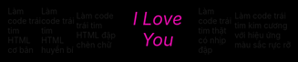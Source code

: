 Làm code trái tim HTML cơ bản
<!DOCTYPE HTML PUBLIC "-//W3C//DTD HTML 4.0 Transitional//EN">

<HTML>

<HEAD>

<TITLE> Heart </TITLE>

<META NAME="Generator" CONTENT="EditPlus">

<META NAME="Author" CONTENT="">

<META NAME="Keywords" CONTENT="">

<META NAME="Description" CONTENT="">

<style>


html, body {

height: 100%;

padding: 0;

margin: 0;

background: black;

}

canvas {

position: absolute;

width: 100%;

height: 100%;

}

</style>

</HEAD>

<BODY>

<canvas id="pinkboard"></canvas>

<script>
<div style="text-align: center; font-size: 18px; color: #00698f; margin-top: 20px;">
            <h2>Chúc mừng 8/3 đến bông hoa rực rỡ đang ở phía trước màn hình</h2>
            <p>Nhà thơ Lord Byron đã từng tả rằng:</p>
            <blockquote style="font-style: italic; padding: 10px; border-left: 4px solid #ccc;">
                She walks in beauty, like the night<br>
                Of cloudless climes and starry skies;<br>
                And all that's best of dark and bright<br>
                Meet in her aspect and her eyes.
            </blockquote>
            <p>Tớ chắc chắn rằng Lord Byron đã vượt thời gian để nhìn trộm cậu, để rồi vẻ đẹp ấy được hiện lên trong bài thơ nổi tiếng này!!!!!</p>
            <p>Nhân ngày 8/3 này, tớ xin chúc cậu mãi xinh đẹp, đáng yêu, luôn hạnh phúc. Chúc cậu luôn gặp may mắn trong cuộc sống và vui vẻ mọi lúc mọi nơi. Nụ cười của cậu còn sáng hơn ánh mặt trời đấyyyyyy.</p>
            <p>Chúc cậu ngày 8/3 thật vui vẻ và tràn đầy sự xinh đẹp cùng với nhiều yêu thương.</p>
        </div>
        <div class="center-text" style="background-color:rgb(0, 0, 0); width: 100%; color: rgb(225, 12, 168); height:100%; font-size: 31px; font-style: italic; display: flex; align-items: center; justify-content: center; margin-bottom: 5px; text-align: center;">I Love You</div>
    </div>
/*

* Settings

*/

var settings = {

particles: {

length: 500, // maximum amount of particles

duration: 2, // particle duration in sec

velocity: 100, // particle velocity in pixels/sec

effect: -0.75, // play with this for a nice effect

size: 30, // particle size in pixels

},

};

/*

* RequestAnimationFrame polyfill by Erik Möller

*/

(function(){var b=0;var c=["ms","moz","webkit","o"];for(var a=0;a<c.length&&!window.requestAnimationFrame;++a){window.requestAnimationFrame=window[c[a]+"RequestAnimationFrame"];window.cancelAnimationFrame=window[c[a]+"CancelAnimationFrame"]||window[c[a]+"CancelRequestAnimationFrame"]}if(!window.requestAnimationFrame){window.requestAnimationFrame=function(h,e){var d=new Date().getTime();var f=Math.max(0,16-(d-b));var g=window.setTimeout(function(){h(d+f)},f);b=d+f;return g}}if(!window.cancelAnimationFrame){window.cancelAnimationFrame=function(d){clearTimeout(d)}}}());

/*

* Point class

*/

var Point = (function() {

function Point(x, y) {

this.x = (typeof x !== 'undefined') ? x : 0;

this.y = (typeof y !== 'undefined') ? y : 0;

}

Point.prototype.clone = function() {

return new Point(this.x, this.y);

};

Point.prototype.length = function(length) {

if (typeof length == 'undefined')

return Math.sqrt(this.x * this.x + this.y * this.y);

this.normalize();

this.x *= length;

this.y *= length;

return this;

};

Point.prototype.normalize = function() {

var length = this.length();

this.x /= length;

this.y /= length;

return this;

};

return Point;

})();

/*

* Particle class

*/

var Particle = (function() {

function Particle() {

this.position = new Point();

this.velocity = new Point();

this.acceleration = new Point();

this.age = 0;

}

Particle.prototype.initialize = function(x, y, dx, dy) {

this.position.x = x;

this.position.y = y;

this.velocity.x = dx;

this.velocity.y = dy;

this.acceleration.x = dx * settings.particles.effect;

this.acceleration.y = dy * settings.particles.effect;

this.age = 0;

};

Particle.prototype.update = function(deltaTime) {

this.position.x += this.velocity.x * deltaTime;

this.position.y += this.velocity.y * deltaTime;

this.velocity.x += this.acceleration.x * deltaTime;

this.velocity.y += this.acceleration.y * deltaTime;

this.age += deltaTime;

};

Particle.prototype.draw = function(context, image) {

function ease(t) {

return (--t) * t * t + 1;

}

var size = image.width * ease(this.age / settings.particles.duration);

context.globalAlpha = 1 - this.age / settings.particles.duration;

context.drawImage(image, this.position.x - size / 2, this.position.y - size / 2, size, size);

};

return Particle;

})();

/*

* ParticlePool class

*/

var ParticlePool = (function() {

var particles,

firstActive = 0,

firstFree = 0,

duration = settings.particles.duration;

function ParticlePool(length) {

// create and populate particle pool

particles = new Array(length);

for (var i = 0; i < particles.length; i++)

particles[i] = new Particle();

}

ParticlePool.prototype.add = function(x, y, dx, dy) {

particles[firstFree].initialize(x, y, dx, dy);

// handle circular queue

firstFree++;

if (firstFree == particles.length) firstFree = 0;

if (firstActive == firstFree ) firstActive++;

if (firstActive == particles.length) firstActive = 0;

};

ParticlePool.prototype.update = function(deltaTime) {

var i;

// update active particles

if (firstActive < firstFree) {

for (i = firstActive; i < firstFree; i++)

particles[i].update(deltaTime);

}

if (firstFree < firstActive) {

for (i = firstActive; i < particles.length; i++)

particles[i].update(deltaTime);

for (i = 0; i < firstFree; i++)

particles[i].update(deltaTime);

}

// remove inactive particles

while (particles[firstActive].age >= duration && firstActive != firstFree) {

firstActive++;

if (firstActive == particles.length) firstActive = 0;

}

};

ParticlePool.prototype.draw = function(context, image) {

// draw active particles

if (firstActive < firstFree) {

for (i = firstActive; i < firstFree; i++)

particles[i].draw(context, image);

}

if (firstFree < firstActive) {

for (i = firstActive; i < particles.length; i++)

particles[i].draw(context, image);

for (i = 0; i < firstFree; i++)

particles[i].draw(context, image);

}

};

return ParticlePool;

})();

/*

* Putting it all together

*/

(function(canvas) {

var context = canvas.getContext('2d'),

particles = new ParticlePool(settings.particles.length),

particleRate = settings.particles.length / settings.particles.duration, // particles/sec

time;

// get point on heart with -PI <= t <= PI

function pointOnHeart(t) {

return new Point(

160 * Math.pow(Math.sin(t), 3),

130 * Math.cos(t) - 50 * Math.cos(2 * t) - 20 * Math.cos(3 * t) - 10 * Math.cos(4 * t) + 25

);

}

// creating the particle image using a dummy canvas

var image = (function() {

var canvas = document.createElement('canvas'),

context = canvas.getContext('2d');

canvas.width = settings.particles.size;

canvas.height = settings.particles.size;

// helper function to create the path

function to(t) {

var point = pointOnHeart(t);

point.x = settings.particles.size / 2 + point.x * settings.particles.size / 350;

point.y = settings.particles.size / 2 - point.y * settings.particles.size / 350;

return point;

}

// create the path

context.beginPath();

var t = -Math.PI;

var point = to(t);

context.moveTo(point.x, point.y);

while (t < Math.PI) {

t += 0.01; // baby steps!

point = to(t);

context.lineTo(point.x, point.y);

}

context.closePath();

// create the fill

context.fillStyle = '#ea80b0';

context.fill();

// create the image

var image = new Image();

image.src = canvas.toDataURL();

return image;

})();

// render that thing!

function render() {

// next animation frame

requestAnimationFrame(render);

// update time

var newTime = new Date().getTime() / 1000,

deltaTime = newTime - (time || newTime);

time = newTime;

// clear canvas

context.clearRect(0, 0, canvas.width, canvas.height);

// create new particles

var amount = particleRate * deltaTime;

for (var i = 0; i < amount; i++) {

var pos = pointOnHeart(Math.PI - 2 * Math.PI * Math.random());

var dir = pos.clone().length(settings.particles.velocity);

particles.add(canvas.width / 2 + pos.x, canvas.height / 2 - pos.y, dir.x, -dir.y);

}

// update and draw particles

particles.update(deltaTime);

particles.draw(context, image);

}

// handle (re-)sizing of the canvas

function onResize() {

canvas.width = canvas.clientWidth;

canvas.height = canvas.clientHeight;

}

window.onresize = onResize;

// delay rendering bootstrap

setTimeout(function() {

onResize();

render();

}, 10);

})(document.getElementById('pinkboard'));

var colours=new Array('#f00', '#f06', '#f0f', '#f6f', '#f39', '#f9c'); // colours of the hearts

var minisize=10; // smallest size of hearts in pixels

var maxisize=20; // biggest size of hearts in pixels

var hearts=100; // maximum number of hearts on screen

var over_or_under="over"; // set to "over" for hearts to always be on top, or "under" to allow them to float behind other objects

/*****************************

*JavaScript Love Heart Cursor*

* (c)2013+ mf2fm web-design *

* http://www.mf2fm.com/rv *

* DON'T EDIT BELOW THIS BOX *

*****************************/

var x=ox=400;

var y=oy=300;

var swide=800;

var shigh=600;

var sleft=sdown=0;

var herz=new Array();

var herzx=new Array();

var herzy=new Array();

var herzs=new Array();

var kiss=false;

if (typeof('addRVLoadEvent')!='function') function addRVLoadEvent(funky) {

var oldonload=window.onload;

if (typeof(oldonload)!='function') window.onload=funky;

else window.onload=function() {

if (oldonload) oldonload();

funky();

}

}

addRVLoadEvent(mwah);

function mwah() { if (document.getElementById) {

var i, heart;

for (i=0; i<hearts; i++) {

heart=createDiv("auto", "auto");

heart.style.visibility="hidden";

heart.style.zIndex=(over_or_under=="over")?"1001":"0";

heart.style.color=colours[i%colours.length];

heart.style.pointerEvents="none";

if (navigator.appName=="Microsoft Internet Explorer") heart.style.filter="alpha(opacity=75)";

else heart.style.opacity=0.45;

heart.appendChild(document.createTextNode(String.fromCharCode(9829)));

document.body.appendChild(heart);

herz[i]=heart;

herzy[i]=false;

}

set_scroll();

set_width();

herzle();

}}

function herzle() {

var c;

if (Math.abs(x-ox)>1 || Math.abs(y-oy)>1) {

ox=x;

oy=y;

for (c=0; c<hearts; c++) if (herzy[c]===false) {

herz[c].firstChild.nodeValue=String.fromCharCode(9829);

herz[c].style.left=(herzx[c]=x-minisize/2)+"px";

herz[c].style.top=(herzy[c]=y-minisize)+"px";

herz[c].style.fontSize=minisize+"px";

herz[c].style.fontWeight='normal';

herz[c].style.visibility='visible';

herzs[c]=minisize;

break;

}

}

for (c=0; c<hearts; c++) if (herzy[c]!==false) blow_me_a_kiss(c);

setTimeout("herzle()", 30);

}

document.onmousedown=pucker;

document.onmouseup=function(){clearTimeout(kiss);};

function pucker() {

ox=-1;

oy=-1;

kiss=setTimeout('pucker()', 100);

}

function blow_me_a_kiss(i) {

herzy[i]-=herzs[i]/minisize+i%2;

herzx[i]+=(i%5-2)/5;

if (herzy[i]<sdown-herzs[i] || herzx[i]<sleft-herzs[i] || herzx[i]>sleft+swide-herzs[i]) {

herz[i].style.visibility="hidden";

herzy[i]=false;

}

else if (herzs[i]>minisize+1 && Math.random()<2.5/hearts) break_my_heart(i);

else {

if (Math.random()<maxisize/herzy[i] && herzs[i]<maxisize) herz[i].style.fontSize=(++herzs[i])+"px";

herz[i].style.top=herzy[i]+"px";

herz[i].style.left=herzx[i]+"px";

}

}

function break_my_heart(i) {

var t;

herz[i].firstChild.nodeValue=String.fromCharCode(9676);

herz[i].style.fontWeight='bold';

herzy[i]=false;

for (t=herzs[i]; t<=maxisize; t++) setTimeout('herz['+i+'].style.fontSize="'+t+'px"', 60*(t-herzs[i]));

setTimeout('herz['+i+'].style.visibility="hidden";', 60*(t-herzs[i]));

}

document.onmousemove=mouse;

function mouse(e) {

if (e) {

y=e.pageY;

x=e.pageX;

}

else {

set_scroll();

y=event.y+sdown;

x=event.x+sleft;

}

}

window.onresize=set_width;

function set_width() {

var sw_min=999999;

var sh_min=999999;

if (document.documentElement && document.documentElement.clientWidth) {

if (document.documentElement.clientWidth>0) sw_min=document.documentElement.clientWidth;

if (document.documentElement.clientHeight>0) sh_min=document.documentElement.clientHeight;

}

if (typeof(self.innerWidth)=='number' && self.innerWidth) {

if (self.innerWidth>0 && self.innerWidth<sw_min) sw_min=self.innerWidth;

if (self.innerHeight>0 && self.innerHeight<sh_min) sh_min=self.innerHeight;

}

if (document.body.clientWidth) {

if (document.body.clientWidth>0 && document.body.clientWidth<sw_min) sw_min=document.body.clientWidth;

if (document.body.clientHeight>0 && document.body.clientHeight<sh_min) sh_min=document.body.clientHeight;

}

if (sw_min==999999 || sh_min==999999) {

sw_min=800;

sh_min=600;

}

swide=sw_min;

shigh=sh_min;

}

window.onscroll=set_scroll;

function set_scroll() {

if (typeof(self.pageYOffset)=='number') {

sdown=self.pageYOffset;

sleft=self.pageXOffset;

}

else if (document.body && (document.body.scrollTop || document.body.scrollLeft)) {

sdown=document.body.scrollTop;

sleft=document.body.scrollLeft;

}

else if (document.documentElement && (document.documentElement.scrollTop || document.documentElement.scrollLeft)) {

sleft=document.documentElement.scrollLeft;

sdown=document.documentElement.scrollTop;

}

else {

sdown=0;

sleft=0;

}

}

function createDiv(height, width) {

var div=document.createElement("div");

div.style.position="absolute";

div.style.height=height;

div.style.width=width;

div.style.overflow="hidden";

div.style.backgroundColor="transparent";

return (div);

}

// ]]>

</script>

</BODY>

</HTML>

Làm code trái tim HTML huyền bí
<!DOCTYPE HTML PUBLIC "-//W3C//DTD HTML 4.0 Transitional//EN">

<HTML>

<HEAD>

<TITLE> Heart </TITLE>

<META NAME="Generator" CONTENT="EditPlus">

<META NAME="Author" CONTENT="">

<META NAME="Keywords" CONTENT="">

<META NAME="Description" CONTENT="">

<style>

html, body {

height: 100%;

padding: 0;

margin: 0;

background: black;

}

canvas {

position: absolute;

width: 100%;

height: 100%;

}

</style>

</HEAD>

<BODY>

<canvas id="pinkboard"></canvas>

<script>

/*

* Settings

*/

var settings = {

particles: {

length: 500, // maximum amount of particles

duration: 2, // particle duration in sec

velocity: 100, // particle velocity in pixels/sec

effect: -0.75, // play with this for a nice effect

size: 30, // particle size in pixels

},

};

/*

* RequestAnimationFrame polyfill by Erik Möller

*/

(function(){var b=0;var c=["ms","moz","webkit","o"];for(var a=0;a<c.length&&!window.requestAnimationFrame;++a){window.requestAnimationFrame=window[c[a]+"RequestAnimationFrame"];window.cancelAnimationFrame=window[c[a]+"CancelAnimationFrame"]||window[c[a]+"CancelRequestAnimationFrame"]}if(!window.requestAnimationFrame){window.requestAnimationFrame=function(h,e){var d=new Date().getTime();var f=Math.max(0,16-(d-b));var g=window.setTimeout(function(){h(d+f)},f);b=d+f;return g}}if(!window.cancelAnimationFrame){window.cancelAnimationFrame=function(d){clearTimeout(d)}}}());

/*

* Point class

*/

var Point = (function() {

function Point(x, y) {

this.x = (typeof x !== 'undefined') ? x : 0;

this.y = (typeof y !== 'undefined') ? y : 0;

}

Point.prototype.clone = function() {

return new Point(this.x, this.y);

};

Point.prototype.length = function(length) {

if (typeof length == 'undefined')

return Math.sqrt(this.x * this.x + this.y * this.y);

this.normalize();

this.x *= length;

this.y *= length;

return this;

};

Point.prototype.normalize = function() {

var length = this.length();

this.x /= length;

this.y /= length;

return this;

};

return Point;

})();

/*

* Particle class

*/

var Particle = (function() {

function Particle() {

this.position = new Point();

this.velocity = new Point();

this.acceleration = new Point();

this.age = 0;

}

Particle.prototype.initialize = function(x, y, dx, dy) {

this.position.x = x;

this.position.y = y;

this.velocity.x = dx;

this.velocity.y = dy;

this.acceleration.x = dx * settings.particles.effect;

this.acceleration.y = dy * settings.particles.effect;

this.age = 0;

};

Particle.prototype.update = function(deltaTime) {

this.position.x += this.velocity.x * deltaTime;

this.position.y += this.velocity.y * deltaTime;

this.velocity.x += this.acceleration.x * deltaTime;

this.velocity.y += this.acceleration.y * deltaTime;

this.age += deltaTime;

};

Particle.prototype.draw = function(context, image) {

function ease(t) {

return (--t) * t * t + 1;

}

var size = image.width * ease(this.age / settings.particles.duration);

context.globalAlpha = 1 - this.age / settings.particles.duration;

context.drawImage(image, this.position.x - size / 2, this.position.y - size / 2, size, size);

};

return Particle;

})();

/*

* ParticlePool class

*/

var ParticlePool = (function() {

var particles,

firstActive = 0,

firstFree = 0,

duration = settings.particles.duration;

function ParticlePool(length) {

// create and populate particle pool

particles = new Array(length);

for (var i = 0; i < particles.length; i++)

particles[i] = new Particle();

}

ParticlePool.prototype.add = function(x, y, dx, dy) {

particles[firstFree].initialize(x, y, dx, dy);

// handle circular queue

firstFree++;

if (firstFree == particles.length) firstFree = 0;

if (firstActive == firstFree ) firstActive++;

if (firstActive == particles.length) firstActive = 0;

};

ParticlePool.prototype.update = function(deltaTime) {

var i;

// update active particles

if (firstActive < firstFree) {

for (i = firstActive; i < firstFree; i++)

particles[i].update(deltaTime);

}

if (firstFree < firstActive) {

for (i = firstActive; i < particles.length; i++)

particles[i].update(deltaTime);

for (i = 0; i < firstFree; i++)

particles[i].update(deltaTime);

}

// remove inactive particles

while (particles[firstActive].age >= duration && firstActive != firstFree) {

firstActive++;

if (firstActive == particles.length) firstActive = 0;

}

};

ParticlePool.prototype.draw = function(context, image) {

// draw active particles

if (firstActive < firstFree) {

for (i = firstActive; i < firstFree; i++)

particles[i].draw(context, image);

}

if (firstFree < firstActive) {

for (i = firstActive; i < particles.length; i++)

particles[i].draw(context, image);

for (i = 0; i < firstFree; i++)

particles[i].draw(context, image);

}

};

return ParticlePool;

})();

/*

* Putting it all together

*/

(function(canvas) {

var context = canvas.getContext('2d'),

particles = new ParticlePool(settings.particles.length),

particleRate = settings.particles.length / settings.particles.duration, // particles/sec

time;

// get point on heart with -PI <= t <= PI

function pointOnHeart(t) {

return new Point(

160 * Math.pow(Math.sin(t), 3),

130 * Math.cos(t) - 50 * Math.cos(2 * t) - 20 * Math.cos(3 * t) - 10 * Math.cos(4 * t) + 25

);

}

// creating the particle image using a dummy canvas

var image = (function() {

var canvas = document.createElement('canvas'),

context = canvas.getContext('2d');

canvas.width = settings.particles.size;

canvas.height = settings.particles.size;

// helper function to create the path

function to(t) {

var point = pointOnHeart(t);

point.x = settings.particles.size / 2 + point.x * settings.particles.size / 350;

point.y = settings.particles.size / 2 - point.y * settings.particles.size / 350;

return point;

}

// create the path

context.beginPath();

var t = -Math.PI;

var point = to(t);

context.moveTo(point.x, point.y);

while (t < Math.PI) {

t += 0.01; // baby steps!

point = to(t);

context.lineTo(point.x, point.y);

}

context.closePath();

// create the fill

context.fillStyle = '#ea80b0';

context.fill();

// create the image

var image = new Image();

image.src = canvas.toDataURL();

return image;

})();

// render that thing!

function render() {

// next animation frame

requestAnimationFrame(render);

// update time

var newTime = new Date().getTime() / 1000,

deltaTime = newTime - (time || newTime);

time = newTime;

// clear canvas

context.clearRect(0, 0, canvas.width, canvas.height);

// create new particles

var amount = particleRate * deltaTime;

for (var i = 0; i < amount; i++) {

var pos = pointOnHeart(Math.PI - 2 * Math.PI * Math.random());

var dir = pos.clone().length(settings.particles.velocity);

particles.add(canvas.width / 2 + pos.x, canvas.height / 2 - pos.y, dir.x, -dir.y);

}

// update and draw particles

particles.update(deltaTime);

particles.draw(context, image);

}

// handle (re-)sizing of the canvas

function onResize() {

canvas.width = canvas.clientWidth;

canvas.height = canvas.clientHeight;

}

window.onresize = onResize;

// delay rendering bootstrap

setTimeout(function() {

onResize();

render();

}, 10);

})(document.getElementById('pinkboard'));

var colours=new Array('#f00', '#f06', '#f0f', '#f6f', '#f39', '#f9c'); // colours of the hearts

var minisize=10; // smallest size of hearts in pixels

var maxisize=20; // biggest size of hearts in pixels

var hearts=100; // maximum number of hearts on screen

var over_or_under="over"; // set to "over" for hearts to always be on top, or "under" to allow them to float behind other objects

/*****************************

*JavaScript Love Heart Cursor*

* (c)2013+ mf2fm web-design *

* http://www.mf2fm.com/rv *

* DON'T EDIT BELOW THIS BOX *

*****************************/

var x=ox=400;

var y=oy=300;

var swide=800;

var shigh=600;

var sleft=sdown=0;

var herz=new Array();

var herzx=new Array();

var herzy=new Array();

var herzs=new Array();

var kiss=false;

if (typeof('addRVLoadEvent')!='function') function addRVLoadEvent(funky) {

var oldonload=window.onload;

if (typeof(oldonload)!='function') window.onload=funky;

else window.onload=function() {

if (oldonload) oldonload();

funky();

}

}

addRVLoadEvent(mwah);

function mwah() { if (document.getElementById) {

var i, heart;

for (i=0; i<hearts; i++) {

heart=createDiv("auto", "auto");

heart.style.visibility="hidden";

heart.style.zIndex=(over_or_under=="over")?"1001":"0";

heart.style.color=colours[i%colours.length];

heart.style.pointerEvents="none";

if (navigator.appName=="Microsoft Internet Explorer") heart.style.filter="alpha(opacity=75)";

else heart.style.opacity=0.45;

heart.appendChild(document.createTextNode(String.fromCharCode(9829)));

document.body.appendChild(heart);

herz[i]=heart;

herzy[i]=false;

}

set_scroll();

set_width();

herzle();

}}

function herzle() {

var c;

if (Math.abs(x-ox)>1 || Math.abs(y-oy)>1) {

ox=x;

oy=y;

for (c=0; c<hearts; c++) if (herzy[c]===false) {

herz[c].firstChild.nodeValue=String.fromCharCode(9829);

herz[c].style.left=(herzx[c]=x-minisize/2)+"px";

herz[c].style.top=(herzy[c]=y-minisize)+"px";

herz[c].style.fontSize=minisize+"px";

herz[c].style.fontWeight='normal';

herz[c].style.visibility='visible';

herzs[c]=minisize;

break;

}

}

for (c=0; c<hearts; c++) if (herzy[c]!==false) blow_me_a_kiss(c);

setTimeout("herzle()", 30);

}

document.onmousedown=pucker;

document.onmouseup=function(){clearTimeout(kiss);};

function pucker() {

ox=-1;

oy=-1;

kiss=setTimeout('pucker()', 100);

}

function blow_me_a_kiss(i) {

herzy[i]-=herzs[i]/minisize+i%2;

herzx[i]+=(i%5-2)/5;

if (herzy[i]<sdown-herzs[i] || herzx[i]<sleft-herzs[i] || herzx[i]>sleft+swide-herzs[i]) {

herz[i].style.visibility="hidden";

herzy[i]=false;

}

else if (herzs[i]>minisize+1 && Math.random()<2.5/hearts) break_my_heart(i);

else {

if (Math.random()<maxisize/herzy[i] && herzs[i]<maxisize) herz[i].style.fontSize=(++herzs[i])+"px";

herz[i].style.top=herzy[i]+"px";

herz[i].style.left=herzx[i]+"px";

}

}

function break_my_heart(i) {

var t;

herz[i].firstChild.nodeValue=String.fromCharCode(9676);

herz[i].style.fontWeight='bold';

herzy[i]=false;

for (t=herzs[i]; t<=maxisize; t++) setTimeout('herz['+i+'].style.fontSize="'+t+'px"', 60*(t-herzs[i]));

setTimeout('herz['+i+'].style.visibility="hidden";', 60*(t-herzs[i]));

}

document.onmousemove=mouse;

function mouse(e) {

if (e) {

y=e.pageY;

x=e.pageX;

}

else {

set_scroll();

y=event.y+sdown;

x=event.x+sleft;

}

}

window.onresize=set_width;

function set_width() {

var sw_min=999999;

var sh_min=999999;

if (document.documentElement && document.documentElement.clientWidth) {

if (document.documentElement.clientWidth>0) sw_min=document.documentElement.clientWidth;

if (document.documentElement.clientHeight>0) sh_min=document.documentElement.clientHeight;

}

if (typeof(self.innerWidth)=='number' && self.innerWidth) {

if (self.innerWidth>0 && self.innerWidth<sw_min) sw_min=self.innerWidth;

if (self.innerHeight>0 && self.innerHeight<sh_min) sh_min=self.innerHeight;

}

if (document.body.clientWidth) {

if (document.body.clientWidth>0 && document.body.clientWidth<sw_min) sw_min=document.body.clientWidth;

if (document.body.clientHeight>0 && document.body.clientHeight<sh_min) sh_min=document.body.clientHeight;

}

if (sw_min==999999 || sh_min==999999) {

sw_min=800;

sh_min=600;

}

swide=sw_min;

shigh=sh_min;

}

window.onscroll=set_scroll;

function set_scroll() {

if (typeof(self.pageYOffset)=='number') {

sdown=self.pageYOffset;

sleft=self.pageXOffset;

}

else if (document.body && (document.body.scrollTop || document.body.scrollLeft)) {

sdown=document.body.scrollTop;

sleft=document.body.scrollLeft;

}

else if (document.documentElement && (document.documentElement.scrollTop || document.documentElement.scrollLeft)) {

sleft=document.documentElement.scrollLeft;

sdown=document.documentElement.scrollTop;

}

else {

sdown=0;

sleft=0;

}

}

function createDiv(height, width) {

var div=document.createElement("div");

div.style.position="absolute";

div.style.height=height;

div.style.width=width;

div.style.overflow="hidden";

div.style.backgroundColor="transparent";

return (div);

}

// ]]>

</script>

</BODY>

</HTML>

Làm code trái tim HTML đập chèn chữ
<!DOCTYPE HTML PUBLIC "-//W3C//DTD HTML 4.0 Transitional//EN">
<HTML>
<HEAD>
<TITLE> Heart </TITLE>
<META NAME="Generator" CONTENT="EditPlus">
<META NAME="Author" CONTENT="">
<META NAME="Keywords" CONTENT="">
<META NAME="Description" CONTENT="">
<style>
html, body {
height: 100%;
padding: 0;
margin: 0;
background: #000;
display: flex;
justify-content: center;
align-items: center;
}
.box {
width: 100%;
position: absolute;
top: 50%;
left: 50%;
transform: translate(-50%, -50%);
display: flex;
flex-direction: column;
}
canvas {
position: absolute;
width: 100%;
height: 100%;
}
#pinkboard {
position: relative;
margin: auto;
height: 500px;
width: 500px;
animation: animate 1.3s infinite;
}
#pinkboard:before, #pinkboard:after {
content: '';
position: absolute;
background: #FF5CA4;
width: 100px;
height: 160px;
border-top-left-radius: 50px;
border-top-right-radius: 50px;
}
#pinkboard:before {
left: 100px;
transform: rotate(-45deg);
transform-origin: 0 100%;
box-shadow: 0 14px 28px rgba(0,0,0,0.25),
0 10px 10px rgba(0,0,0,0.22);
}
#pinkboard:after {
left: 0;
transform: rotate(45deg);
transform-origin: 100% 100%;
}
@keyframes animate {
0% {
transform: scale(1);
}
30% {
transform: scale(.8);
}
60% {
transform: scale(1.2);
}
100% {
transform: scale(1);
}
}
</style>
</HEAD>
<BODY>
<div class="box">
<canvas id="pinkboard"></canvas>
</div>
<script>
/*
* Settings
*/
var settings = {
particles: {
length: 2000, // maximum amount of particles
duration: 2, // particle duration in sec
velocity: 100, // particle velocity in pixels/sec
effect: -1.3, // play with this for a nice effect
size: 13, // particle size in pixels
},
};
/*
* RequestAnimationFrame polyfill by Erik Möller
*/
(function(){var b=0;var c=["ms","moz","webkit","o"];for(var a=0;a<c.length&&!window.requestAnimationFrame;++a){window.requestAnimationFrame=window[c[a]+"RequestAnimationFrame"];window.cancelAnimationFrame=window[c[a]+"CancelAnimationFrame"]||window[c[a]+"CancelRequestAnimationFrame"]}if(!window.requestAnimationFrame){window.requestAnimationFrame=function(h,e){var d=new Date().getTime();var f=Math.max(0,16-(d-b));var g=window.setTimeout(function(){h(d+f)},f);b=d+f;return g}}if(!window.cancelAnimationFrame){window.cancelAnimationFrame=function(d){clearTimeout(d)}}}());
/*
* Point class
*/
var Point = (function() {
function Point(x, y) {
this.x = (typeof x !== 'undefined') ? x : 0;
this.y = (typeof y !== 'undefined') ? y : 0;
}
Point.prototype.clone = function() {
return new Point(this.x, this.y);
};
Point.prototype.length = function(length) {
if (typeof length == 'undefined')
return Math.sqrt(this.x * this.x + this.y * this.y);
this.normalize();
this.x *= length;
this.y *= length;
return this;
};
Point.prototype.normalize = function() {
var length = this.length();
this.x /= length;
this.y /= length;
return this;
};
return Point;
})();
/*
* Particle class
*/
var Particle = (function() {
function Particle() {
this.position = new Point();
this.velocity = new Point();
this.acceleration = new Point();
this.age = 0;
}
Particle.prototype.initialize = function(x, y, dx, dy) {
this.position.x = x;
this.position.y = y;
this.velocity.x = dx;
this.velocity.y = dy;
this.acceleration.x = dx * settings.particles.effect;
this.acceleration.y = dy * settings.particles.effect;
this.age = 0;
};
Particle.prototype.update = function(deltaTime) {
this.position.x += this.velocity.x * deltaTime;
this.position.y += this.velocity.y * deltaTime;
this.velocity.x += this.acceleration.x * deltaTime;
this.velocity.y += this.acceleration.y * deltaTime;
this.age += deltaTime;
};
Particle.prototype.draw = function(context, image) {
function ease(t) {
return (--t) * t * t + 1;
}
var size = image.width * ease(this.age / settings.particles.duration);
context.globalAlpha = 1 - this.age / settings.particles.duration;
context.drawImage(image, this.position.x - size / 2, this.position.y - size / 2, size, size);
};
return Particle;
})();
/*
* ParticlePool class
*/
var ParticlePool = (function() {
var particles,
firstActive = 0,
firstFree = 0,
duration = settings.particles.duration;
function ParticlePool(length) {
// create and populate particle pool
particles = new Array(length);
for (var i = 0; i < particles.length; i++)
particles[i] = new Particle();
}
ParticlePool.prototype.add = function(x, y, dx, dy) {
particles[firstFree].initialize(x, y, dx, dy);
// handle circular queue
firstFree++;
if (firstFree == particles.length) firstFree = 0;
if (firstActive == firstFree ) firstActive++;
if (firstActive == particles.length) firstActive = 0;
};
ParticlePool.prototype.update = function(deltaTime) {
var i;
// update active particles
if (firstActive < firstFree) {
for (i = firstActive; i < firstFree; i++)
particles[i].update(deltaTime);
}
if (firstFree < firstActive) {
for (i = firstActive; i < particles.length; i++)
particles[i].update(deltaTime);
for (i = 0; i < firstFree; i++)
particles[i].update(deltaTime);
}
// remove inactive particles
while (particles[firstActive].age >= duration && firstActive != firstFree) {
firstActive++;
if (firstActive == particles.length) firstActive = 0;
}
};
ParticlePool.prototype.draw = function(context, image) {
// draw active particles
if (firstActive < firstFree) {
for (i = firstActive; i < firstFree; i++)
particles[i].draw(context, image);
}
if (firstFree < firstActive) {
for (i = firstActive; i < particles.length; i++)
particles[i].draw(context, image);
for (i = 0; i < firstFree; i++)
particles[i].draw(context, image);
}
};
return ParticlePool;
})();
/*
* Putting it all together
*/
(function(canvas) {
var context = canvas.getContext('2d'),
particles = new ParticlePool(settings.particles.length),
particleRate = settings.particles.length / settings.particles.duration, // particles/sec
time;
// get point on heart with -PI <= t <= PI
function pointOnHeart(t) {
return new Point(
160 * Math.pow(Math.sin(t), 3),
130 * Math.cos(t) - 50 * Math.cos(2 * t) - 20 * Math.cos(3 * t) - 10 * Math.cos(4 * t) + 25
);
}
// creating the particle image using a dummy canvas
var image = (function() {
var canvas = document.createElement('canvas'),
context = canvas.getContext('2d');
canvas.width = settings.particles.size;
canvas.height = settings.particles.size;
// helper function to create the path
function to(t) {
var point = pointOnHeart(t);
point.x = settings.particles.size / 2 + point.x * settings.particles.size / 350;
point.y = settings.particles.size / 2 - point.y * settings.particles.size / 350;
return point;
}
// create the path
context.beginPath();
var t = -Math.PI;
var point = to(t);
context.moveTo(point.x, point.y);
while (t < Math.PI) {
t += 0.01; // baby steps!
point = to(t);
context.lineTo(point.x, point.y);
}
context.closePath();
// create the fill
context.fillStyle = '#FF5CA4';
context.fill();
// create the image
var image = new Image();
image.src = canvas.toDataURL();
return image;
})();
// render that thing!
function render() {
// next animation frame
requestAnimationFrame(render);
// update time
var newTime = new Date().getTime() / 1000,
deltaTime = newTime - (time || newTime);
time = newTime;
// clear canvas
context.clearRect(0, 0, canvas.width, canvas.height);
// create new particles
var amount = particleRate * deltaTime;
for (var i = 0; i < amount; i++) {
var pos = pointOnHeart(Math.PI - 2 * Math.PI * Math.random());
var dir = pos.clone().length(settings.particles.velocity);
particles.add(canvas.width / 2 + pos.x, canvas.height / 2 - pos.y, dir.x, -dir.y);
}
// update and draw particles
particles.update(deltaTime);
particles.draw(context, image);
}
// handle (re-)sizing of the canvas
function onResize() {
canvas.width = canvas.clientWidth;
canvas.height = canvas.clientHeight;
}
window.onresize = onResize;
// delay rendering bootstrap
setTimeout(function() {
onResize();
render();
}, 10);
})(document.getElementById('pinkboard'));
</script>
<div class="center-text",
style="background-color:rgb(0, 0, 0);
width: 100%;
color: rgb(225, 12, 168);
height:100%;
font-size: 31px;
font-style: italic;
display: flex;
align-items: center;
justify-content: center;
margin-bottom: 5px;
text-align: center;">I Love You</div>
</BODY>
</HTML>
Làm code trái tim thật có nhịp đập
<!DOCTYPE HTML PUBLIC "-//W3C//DTD HTML 4.0 Transitional//EN">

<HTML>

<HEAD>

<TITLE> MINH IT </TITLE>

<META NAME="Generator" CONTENT="EditPlus">

<META NAME="Author" CONTENT="">

<META NAME="Keywords" CONTENT="">

<META NAME="Description" CONTENT="">

<link rel="stylesheet" href="style.css">

<style>

html, body {

height: 100%;

padding: 0;

margin: 0;

background: rgba(0, 0, 0, 0.851);

}

canvas {

position: absolute;

width: 100%;

height: 100%;

}

</style>

</HEAD>

<BODY>

<div class="box">

<canvas id="pinkboard"></canvas>

</div>

<script>

var settings = {

particles: {

length: 10000, // maximum amount of particles

duration: 4, // particle duration in sec

velocity: 80, // particle velocity in pixels/sec

effect: -1.3, // play with this for a nice effect

size: 8, // particle size in pixels

},

};

/*

*/

(function(){var b=0;var c=["ms","moz","webkit","o"];for(var a=0;a<c.length&&!window.requestAnimationFrame;++a){window.requestAnimationFrame=window[c[a]+"RequestAnimationFrame"];window.cancelAnimationFrame=window[c[a]+"CancelAnimationFrame"]||window[c[a]+"CancelRequestAnimationFrame"]}if(!window.requestAnimationFrame){window.requestAnimationFrame=function(h,e){var d=new Date().getTime();var f=Math.max(0,16-(d-b));var g=window.setTimeout(function(){h(d+f)},f);b=d+f;return g}}if(!window.cancelAnimationFrame){window.cancelAnimationFrame=function(d){clearTimeout(d)}}}());

/*

* Point class

*/

var Point = (function() {

function Point(x, y) {

this.x = (typeof x !== 'undefined') ? x : 0;

this.y = (typeof y !== 'undefined') ? y : 0;

}

Point.prototype.clone = function() {

return new Point(this.x, this.y);

};

Point.prototype.length = function(length) {

if (typeof length == 'undefined')

return Math.sqrt(this.x * this.x + this.y * this.y);

this.normalize();

this.x *= length;

this.y *= length;

return this;

};

Point.prototype.normalize = function() {

var length = this.length();

this.x /= length;

this.y /= length;

return this;

};

return Point;

})();

/*

* Particle class

*/

var Particle = (function() {

function Particle() {

this.position = new Point();

this.velocity = new Point();

this.acceleration = new Point();

this.age = 0;

}

Particle.prototype.initialize = function(x, y, dx, dy) {

this.position.x = x;

this.position.y = y;

this.velocity.x = dx;

this.velocity.y = dy;

this.acceleration.x = dx * settings.particles.effect;

this.acceleration.y = dy * settings.particles.effect;

this.age = 0;

};

Particle.prototype.update = function(deltaTime) {

this.position.x += this.velocity.x * deltaTime;

this.position.y += this.velocity.y * deltaTime;

this.velocity.x += this.acceleration.x * deltaTime;

this.velocity.y += this.acceleration.y * deltaTime;

this.age += deltaTime;

};

Particle.prototype.draw = function(context, image) {

function ease(t) {

return (--t) * t * t + 1;

}

var size = image.width * ease(this.age / settings.particles.duration);

context.globalAlpha = 1 - this.age / settings.particles.duration;

context.drawImage(image, this.position.x - size / 2, this.position.y - size / 2, size, size);

};

return Particle;

})();

/*

* ParticlePool class

*/

var ParticlePool = (function() {

var particles,

firstActive = 0,

firstFree = 0,

duration = settings.particles.duration;

function ParticlePool(length) {

// create and populate particle pool

particles = new Array(length);

for (var i = 0; i < particles.length; i++)

particles[i] = new Particle();

}

ParticlePool.prototype.add = function(x, y, dx, dy) {

particles[firstFree].initialize(x, y, dx, dy);

// handle circular queue

firstFree++;

if (firstFree == particles.length) firstFree = 0;

if (firstActive == firstFree ) firstActive++;

if (firstActive == particles.length) firstActive = 0;

};

ParticlePool.prototype.update = function(deltaTime) {

var i;

// update active particles

if (firstActive < firstFree) {

for (i = firstActive; i < firstFree; i++)

particles[i].update(deltaTime);

}

if (firstFree < firstActive) {

for (i = firstActive; i < particles.length; i++)

particles[i].update(deltaTime);

for (i = 0; i < firstFree; i++)

particles[i].update(deltaTime);

}

// remove inactive particles

while (particles[firstActive].age >= duration && firstActive != firstFree) {

firstActive++;

if (firstActive == particles.length) firstActive = 0;

}

};

ParticlePool.prototype.draw = function(context, image) {

// draw active particles

if (firstActive < firstFree) {

for (i = firstActive; i < firstFree; i++)

particles[i].draw(context, image);

}

if (firstFree < firstActive) {

for (i = firstActive; i < particles.length; i++)

particles[i].draw(context, image);

for (i = 0; i < firstFree; i++)

particles[i].draw(context, image);

}

};

return ParticlePool;

})();

/*

* Putting it all together

*/

(function(canvas) {

var context = canvas.getContext('2d'),

particles = new ParticlePool(settings.particles.length),

particleRate = settings.particles.length / settings.particles.duration, // particles/sec

time;

// get point on heart with -PI <= t <= PI

function pointOnHeart(t) {

return new Point(

160 * Math.pow(Math.sin(t), 3),

130 * Math.cos(t) - 50 * Math.cos(2 * t) - 20 * Math.cos(3 * t) - 10 * Math.cos(4 * t) + 25

);

}

// creating the particle image using a dummy canvas

var image = (function() {

var canvas = document.createElement('canvas'),

context = canvas.getContext('2d');

canvas.width = settings.particles.size;

canvas.height = settings.particles.size;

// helper function to create the path

function to(t) {

var point = pointOnHeart(t);

point.x = settings.particles.size / 2 + point.x * settings.particles.size / 350;

point.y = settings.particles.size / 2 - point.y * settings.particles.size / 350;

return point;

}

// create the path

context.beginPath();

var t = -Math.PI;

var point = to(t);

context.moveTo(point.x, point.y);

while (t < Math.PI) {

t += 0.01; // baby steps!

point = to(t);

context.lineTo(point.x, point.y);

}

context.closePath();

// create the fill

context.fillStyle = '#f50b02';

context.fill();

// create the image

var image = new Image();

image.src = canvas.toDataURL();

return image;

})();

// render that thing!

function render() {

// next animation frame

requestAnimationFrame(render);

// update time

var newTime = new Date().getTime() / 1000,

deltaTime = newTime - (time || newTime);

time = newTime;

// clear canvas

context.clearRect(0, 0, canvas.width, canvas.height);

// create new particles

var amount = particleRate * deltaTime;

for (var i = 0; i < amount; i++) {

var pos = pointOnHeart(Math.PI - 2 * Math.PI * Math.random());

var dir = pos.clone().length(settings.particles.velocity);

particles.add(canvas.width / 2 + pos.x, canvas.height / 2 - pos.y, dir.x, -dir.y);

}

// update and draw particles

particles.update(deltaTime);

particles.draw(context, image);

}

// handle (re-)sizing of the canvas

function onResize() {

canvas.width = canvas.clientWidth;

canvas.height = canvas.clientHeight;

}

window.onresize = onResize;

// delay rendering bootstrap

setTimeout(function() {

onResize();

render();

}, 10);

})(document.getElementById('pinkboard'));

</script>

</BODY>

</HTML>

Làm code trái tim kim cương với hiệu ứng màu sắc rực rỡ

<!DOCTYPE html>

<html lang="en"><head>

<meta charset="UTF-8">

<meta http-equiv="X-UA-Compatible" content="IE=edge">

<meta name="viewport" content="width=device-width, initial-scale=1.0">

<title>I Love You</title>

<style>

*{

margin: 0;

padding: 0;

box-sizing: border-box;

}

html,

body {

overflow: hidden;

background-color: #000 !important;

}

body {

-webkit-font-soothing: antialiased;

}

.webgl {

position: fixed;

width: 100vw;

height: 100vw;

top: 0;

left: 0;

outline: none;

}

h1{

position: absolute;

top: 10vh;

left: 2.5rem;

right: 1rem;

text-align: center;

font-size: max(1rem, 3vh);

}

button {

position: absolute;

left: 0;

top: 0;

bottom: 0;

height: 12vh;

width: 12vh;

transform: translateY(2vh);

right: 0;

margin: auto;

-webkit-appearance: none;

background: transparent;

color: inherit;

border: none;

cursor: pointer;

}

svg{

width: 3.5vh;

}

</style>

<script>

window.console = window.console || function(t) {};

</script>

<script>

if (document.location.search.match(/type=embed/gi)) {

window.parent.postMessage("resize", "*");

}

</script>

</head>

<body translate="no">

<canvas class="webgl" data-engine="three.js r135" width="682" height="157" style="width: 682px; height: 157px;"></canvas>

<button id="play-music" type="button" aria-label="Play music" style="opacity: 1;"><svg fill="currentColor" viewBox="0 0 512 512" width="100" title="music">

<!-- <path d="M470.38 1.51L150.41 96A32 32 0 0 0 128 126.51v261.41A139 139 0 0 0 96 384c-53 0-96 28.66-96 64s43 64 96 64 96-28.66 96-64V214.32l256-75v184.61a138.4 138.4 0 0 0-32-3.93c-53 0-96 28.66-96 64s43 64 96 64 96-28.65 96-64V32a32 32 0 0 0-41.62-30.49z" /> -->

</svg></button>

<script type="x-shader/x-vertex" id="vertexShader">

#define M_PI 3.1415926535897932384626433832795

uniform float uTime;

uniform float uSize;

attribute float aScale;

attribute vec3 aColor;

attribute float random;

attribute float random1;

attribute float aSpeed;

varying vec3 vColor;

varying vec2 vUv;

void main() {

float sign = 2.0* (step(random, 0.5) -.5);

float t = sign*mod(-uTime * aSpeed* 0.005 + 10.0*aSpeed*aSpeed, M_PI);

float a = pow(t, 2.0) * pow((t - sign * M_PI), 2.0);

float radius = 0.14;

vec3 myOffset =

vec3(t, 1.0, 0.0);

myOffset = vec3(radius *16.0 * pow(sin(t), 2.0) * sin(t), radius * (13.0 * cos(t) - 5.0 * cos(2.0 * t) - 2.0 * cos(3.0 * t) - cos(4.0 * t)), .15*(a*(random1 - .5))*sin(abs(10.0*(sin(.2*uTime + .2*random)))*t));

vec3 displacedPosition = myOffset;

vec4 modelPosition = modelMatrix * vec4(displacedPosition.xyz, 1.0);

vec4 viewPosition = viewMatrix * modelPosition;

viewPosition.xyz += position * aScale * uSize * pow(a, .5) * .5;

gl_Position = projectionMatrix * viewPosition;

vColor = aColor;

vUv = uv;

}

</script>

<script type="x-shader/x-fragment" id="fragmentShader">

varying vec3 vColor;

varying vec2 vUv;

void main() {

vec2 uv = vUv;

vec3 color = vColor;

float strength = distance(uv, vec2(0.5));

strength *= 2.0;

strength = 1.0 - strength;

gl_FragColor = vec4(strength * color, 1.0);

}

</script>

<script type="x-shader/x-vertex" id="vertexShader1">

#define M_PI 3.1415926535897932384626433832795

uniform float uTime;

uniform float uSize;

attribute float aScale;

attribute vec3 aColor;

attribute float phi;

attribute float random;

attribute float random1;

varying vec3 vColor;

varying vec2 vUv;

void main() {

float t = 0.01 * uTime + 12.0;

float angle = phi;

t = mod((-uTime + 100.0) * 0.06* random1 + random *2.0 * M_PI , 2.0 * M_PI);

vec3 myOffset = vec3(5.85*cos(angle * (t )), 2.0*(t - M_PI), 3.0*sin(angle * (t )/t));

vec4 modelPosition = modelMatrix * vec4(myOffset, 1.0);

vec4 viewPosition = viewMatrix * modelPosition;

viewPosition.xyz += position * aScale * uSize;

gl_Position = projectionMatrix * viewPosition;

vColor = aColor;

vUv = uv;

}

</script>

<script type="x-shader/x-fragment" id="fragmentShader1">

uniform sampler2D uTex;

varying vec3 vColor;

varying vec2 vUv;

void main() {

vec2 uv = vUv;

vec3 color = vColor;

float strength = distance(uv, vec2(0.5, .65));

strength *= 2.0;

strength = 1.0 - strength;

vec3 texture = texture2D(uTex, uv).rgb;

gl_FragColor = vec4(texture * color * (strength + .3), 1.);

}

</script>

<script src="https://cpwebassets.codepen.io/assets/common/stopExecutionOnTimeout-2c7831bb44f98c1391d6a4ffda0e1fd302503391ca806e7fcc7b9b87197aec26.js"></script>

<script id="rendered-js" type="module">

/* Poly Heart model by Quaternius [CC0] (https://creativecommons.org/publicdomain/zero/1.0/) via Poly Pizza (https://poly.pizza/m/1yCRUwFnwX)

*/

import * as THREE from "https://cdn.skypack.dev/three@0.135.0";

import { gsap } from "https://cdn.skypack.dev/gsap@3.8.0";

import { GLTFLoader } from "https://cdn.skypack.dev/three@0.135.0/examples/jsm/loaders/GLTFLoader";

class World {

constructor({

canvas,

width,

height,

cameraPosition,

fieldOfView = 75,

nearPlane = 0.1,

farPlane = 100 })

{

this.parameters = {

count: 1500,

max: 12.5 * Math.PI,

a: 2,

c: 4.5 };

this.textureLoader = new THREE.TextureLoader();

this.scene = new THREE.Scene();

this.scene.background = new THREE.Color(0x16000a);

this.clock = new THREE.Clock();

this.data = 0;

this.time = { current: 0, t0: 0, t1: 0, t: 0, frequency: 0.0005 };

this.angle = { x: 0, z: 0 };

this.width = width || window.innerWidth;

this.height = height || window.innerHeight;

this.aspectRatio = this.width / this.height;

this.fieldOfView = fieldOfView;

this.camera = new THREE.PerspectiveCamera(

fieldOfView,

this.aspectRatio,

nearPlane,

farPlane);

this.camera.position.set(

cameraPosition.x,

cameraPosition.y,

cameraPosition.z);

this.scene.add(this.camera);

this.renderer = new THREE.WebGLRenderer({

canvas,

antialias: true });

this.pixelRatio = Math.min(window.devicePixelRatio, 2);

this.renderer.setPixelRatio(this.pixelRatio);

this.renderer.setSize(this.width, this.height);

this.timer = 0;

this.addToScene();

this.addButton();

this.render();

this.listenToResize();

this.listenToMouseMove();

}

start() {}

render() {

this.renderer.render(this.scene, this.camera);

this.composer && this.composer.render();

}

loop() {

this.time.elapsed = this.clock.getElapsedTime();

this.time.delta = Math.min(

60,

(this.time.current - this.time.elapsed) * 1000);

if (this.analyser && this.isRunning) {

this.time.t = this.time.elapsed - this.time.t0 + this.time.t1;

this.data = this.analyser.getAverageFrequency();

this.data *= this.data / 2000;

this.angle.x += this.time.delta * 0.001 * 0.63;

this.angle.z += this.time.delta * 0.001 * 0.39;

const justFinished = this.isRunning && !this.sound.isPlaying;

if (justFinished) {

this.time.t1 = this.time.t;

this.audioBtn.disabled = false;

this.isRunning = false;

const tl = gsap.timeline();

this.angle.x = 0;

this.angle.z = 0;

tl.to(this.camera.position, {

x: 0,

z: 4.5,

duration: 4,

ease: "expo.in" });

tl.to(this.audioBtn, {

opacity: () => 1,

duration: 1,

ease: "power1.out" });

} else {

this.camera.position.x = Math.sin(this.angle.x) * this.parameters.a;

this.camera.position.z = Math.min(

Math.max(Math.cos(this.angle.z) * this.parameters.c, 1.75),

6.5);

}

}

this.camera.lookAt(this.scene.position);

if (this.heartMaterial) {

this.heartMaterial.uniforms.uTime.value +=

this.time.delta * this.time.frequency * (1 + this.data * 0.2);

}

if (this.model) {

this.model.rotation.y -= 0.0005 * this.time.delta * (1 + this.data);

}

if (this.snowMaterial) {

this.snowMaterial.uniforms.uTime.value +=

this.time.delta * 0.0004 * (1 + this.data);

}

this.render();

this.time.current = this.time.elapsed;

requestAnimationFrame(this.loop.bind(this));

}

listenToResize() {

window.addEventListener("resize", () => {

// Update sizes

this.width = window.innerWidth;

this.height = window.innerHeight;

// Update camera

this.camera.aspect = this.width / this.height;

this.camera.updateProjectionMatrix();

this.renderer.setSize(this.width, this.height);

});

}

listenToMouseMove() {

window.addEventListener("mousemove", e => {

const x = e.clientX;

const y = e.clientY;

gsap.to(this.camera.position, {

x: gsap.utils.mapRange(0, window.innerWidth, 0.2, -0.2, x),

y: gsap.utils.mapRange(0, window.innerHeight, 0.2, -0.2, -y) });

});

}

addHeart() {

this.heartMaterial = new THREE.ShaderMaterial({

fragmentShader: document.getElementById("fragmentShader").textContent,

vertexShader: document.getElementById("vertexShader").textContent,

uniforms: {

uTime: { value: 0 },

uSize: { value: 0.2 },

uTex: {

value: new THREE.TextureLoader().load(

"https://assets.codepen.io/74321/heart.png") } },

depthWrite: false,

blending: THREE.AdditiveBlending,

transparent: true });

const count = this.parameters.count; //2000

const scales = new Float32Array(count * 1);

const colors = new Float32Array(count * 3);

const speeds = new Float32Array(count);

const randoms = new Float32Array(count);

const randoms1 = new Float32Array(count);

const colorChoices = [

"white",

"red",

"pink",

"crimson",

"hotpink",

"green",

"aquamarine",

"blue"];

const squareGeometry = new THREE.PlaneGeometry(1, 1);

this.instancedGeometry = new THREE.InstancedBufferGeometry();

Object.keys(squareGeometry.attributes).forEach(attr => {

this.instancedGeometry.attributes[attr] = squareGeometry.attributes[attr];

});

this.instancedGeometry.index = squareGeometry.index;

this.instancedGeometry.maxInstancedCount = count;

for (let i = 0; i < count; i++) {

const phi = Math.random() * Math.PI * 2;

const i3 = 3 * i;

randoms[i] = Math.random();

randoms1[i] = Math.random();

scales[i] = Math.random() * 0.35;

const colorIndex = Math.floor(Math.random() * colorChoices.length);

const color = new THREE.Color(colorChoices[colorIndex]);

colors[i3 + 0] = color.r;

colors[i3 + 1] = color.g;

colors[i3 + 2] = color.b;

speeds[i] = Math.random() * this.parameters.max;

}

this.instancedGeometry.setAttribute(

"random",

new THREE.InstancedBufferAttribute(randoms, 1, false));

this.instancedGeometry.setAttribute(

"random1",

new THREE.InstancedBufferAttribute(randoms1, 1, false));

this.instancedGeometry.setAttribute(

"aScale",

new THREE.InstancedBufferAttribute(scales, 1, false));

this.instancedGeometry.setAttribute(

"aSpeed",

new THREE.InstancedBufferAttribute(speeds, 1, false));

this.instancedGeometry.setAttribute(

"aColor",

new THREE.InstancedBufferAttribute(colors, 3, false));

this.heart = new THREE.Mesh(this.instancedGeometry, this.heartMaterial);

console.log(this.heart);

this.scene.add(this.heart);

}

addToScene() {

this.addModel();

this.addHeart();

this.addSnow();

}

async addModel() {

this.model = await this.loadObj(

"https://assets.codepen.io/74321/heart.glb");

this.model.scale.set(0.01, 0.01, 0.01);

this.model.material = new THREE.MeshMatcapMaterial({

matcap: this.textureLoader.load(

"https://assets.codepen.io/74321/3.png",

() => {

gsap.to(this.model.scale, {

x: 0.35,

y: 0.35,

z: 0.35,

duration: 1.5,

ease: "Elastic.easeOut" });

}),

color: "#fff" });

this.scene.add(this.model);

}

addButton() {

this.audioBtn = document.querySelector("button");

this.audioBtn.addEventListener("click", () => {

this.audioBtn.disabled = true;

if (this.analyser) {

this.sound.play();

this.time.t0 = this.time.elapsed;

this.data = 0;

this.isRunning = true;

gsap.to(this.audioBtn, {

opacity: 0,

duration: 1,

ease: "power1.out" });

} else {

this.loadMusic().then(() => {

console.log("music loaded");

});

}

});

}

loadObj(path) {

const loader = new GLTFLoader();

return new Promise(resolve => {

loader.load(

path,

response => {

resolve(response.scene.children[0]);

},

xhr => {},

err => {

console.log(err);

});

});

}

loadMusic() {

return new Promise(resolve => {

const listener = new THREE.AudioListener();

this.camera.add(listener);

// create a global audio source

this.sound = new THREE.Audio(listener);

const audioLoader = new THREE.AudioLoader();

audioLoader.load(

"https://res.cloudinary.com/dmnxeusyw/video/upload/v1668310333/sharecs.net/music_ji3iak.mp3",

buffer => {

this.sound.setBuffer(buffer);

this.sound.setLoop(false);

this.sound.setVolume(0.5);

this.sound.play();

this.analyser = new THREE.AudioAnalyser(this.sound, 32);

// get the average frequency of the sound

const data = this.analyser.getAverageFrequency();

this.isRunning = true;

this.t0 = this.time.elapsed;

resolve(data);

},

progress => {

gsap.to(this.audioBtn, {

opacity: () => 1 - progress.loaded / progress.total,

duration: 1,

ease: "power1.out" });

},

error => {

console.log(error);

});

});

}

addSnow() {

this.snowMaterial = new THREE.ShaderMaterial({

fragmentShader: document.getElementById("fragmentShader1").textContent,

vertexShader: document.getElementById("vertexShader1").textContent,

uniforms: {

uTime: { value: 0 },

uSize: { value: 0.3 },

uTex: {

value: new THREE.TextureLoader().load(

"https://assets.codepen.io/74321/heart.png") } },

depthWrite: false,

blending: THREE.AdditiveBlending,

transparent: true });

const count = 550;

const scales = new Float32Array(count * 1);

const colors = new Float32Array(count * 3);

const phis = new Float32Array(count);

const randoms = new Float32Array(count);

const randoms1 = new Float32Array(count);

const colorChoices = ["red", "pink", "hotpink", "green", "aquamarine", "blue"];

const squareGeometry = new THREE.PlaneGeometry(1, 1);

this.instancedGeometry = new THREE.InstancedBufferGeometry();

Object.keys(squareGeometry.attributes).forEach(attr => {

this.instancedGeometry.attributes[attr] = squareGeometry.attributes[attr];

});

this.instancedGeometry.index = squareGeometry.index;

this.instancedGeometry.maxInstancedCount = count;

for (let i = 0; i < count; i++) {

const phi = (Math.random() - 0.5) * 10;

const i3 = 3 * i;

phis[i] = phi;

randoms[i] = Math.random();

randoms1[i] = Math.random();

scales[i] = Math.random() * 0.35;

const colorIndex = Math.floor(Math.random() * colorChoices.length);

const color = new THREE.Color(colorChoices[colorIndex]);

colors[i3 + 0] = color.r;

colors[i3 + 1] = color.g;

colors[i3 + 2] = color.b;

}

this.instancedGeometry.setAttribute(

"phi",

new THREE.InstancedBufferAttribute(phis, 1, false));

this.instancedGeometry.setAttribute(

"random",

new THREE.InstancedBufferAttribute(randoms, 1, false));

this.instancedGeometry.setAttribute(

"random1",

new THREE.InstancedBufferAttribute(randoms1, 1, false));

this.instancedGeometry.setAttribute(

"aScale",

new THREE.InstancedBufferAttribute(scales, 1, false));

this.instancedGeometry.setAttribute(

"aColor",

new THREE.InstancedBufferAttribute(colors, 3, false));

this.snow = new THREE.Mesh(this.instancedGeometry, this.snowMaterial);

this.scene.add(this.snow);

}}

const world = new World({

canvas: document.querySelector("canvas.webgl"),

cameraPosition: { x: 0, y: 0, z: 4.5 } });

world.loop();

//# sourceURL=pen.js

</script>

</body>

</html>
